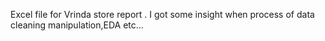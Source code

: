 Excel file for Vrinda store report . I got some insight when process of data cleaning 
manipulation,EDA etc...
